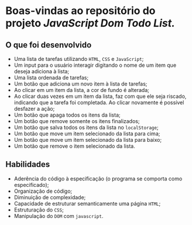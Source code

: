 # Boas-vindas ao repositório do projeto _JavaScript Dom Todo List._

## O que foi desenvolvido

- Uma lista de tarefas utilizando `HTML`, `CSS` e `JavaScript`;
- Um input para o usuário interagir digitando o nome de um item que deseja adiciona à lista;
- Uma lista ordenada de tarefas;
- Um botão que adiciona um novo item à lista de tarefas;
- Ao clicar em um item da lista, a cor de fundo é alterada;
- Ao clicar duas vezes em um item da lista, faz com que ele seja riscado, indicando que a tarefa foi completada. Ao clicar novamente é possível desfazer a ação;
- Um botão que apaga todos os itens da lista;
- Um botão que remove somente os itens finalizados;
- Um botão que salva todos os itens da lista no `localStorage`;
- Um botão que move um item selecionado da lista para cima;
- Um botão que move um item selecionado da lista para baixo;
- Um botão que remove o item selecionado da lista.

## Habilidades

- Aderência do código à especificação (o programa se comporta como especificado);
- Organização de código;
- Diminuição de complexidade;
- Capacidade de estruturar semanticamente uma página `HTML`;
- Estruturação do `CSS`;
- Manipulação do `DOM` com `javascript`.
